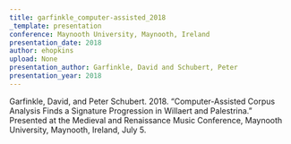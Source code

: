 ```yaml
---
title: garfinkle_computer-assisted_2018
_template: presentation
conference: Maynooth University, Maynooth, Ireland
presentation_date: 2018
author: ehopkins
upload: None
presentation_author: Garfinkle, David and Schubert, Peter
presentation_year: 2018
---
```

Garfinkle, David, and Peter Schubert. 2018. “Computer-Assisted Corpus Analysis Finds a Signature Progression in Willaert and Palestrina.” Presented at the Medieval and Renaissance Music Conference, Maynooth University, Maynooth, Ireland, July 5.